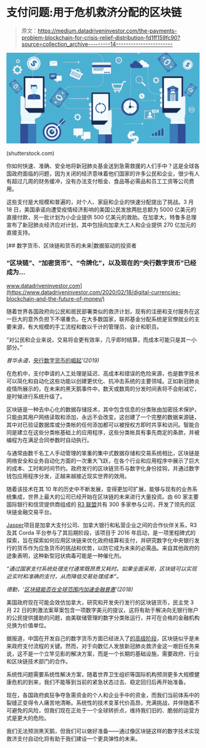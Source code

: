 # 支付问题:用于危机救济分配的区块链

> 原文：<https://medium.datadriveninvestor.com/the-payments-problem-blockchain-for-crisis-relief-distribution-fd1ff159fc90?source=collection_archive---------14----------------------->

![](img/375cfca4c6712a0ba528c98501657363.png)

(shutterstock.com)

你如何快速、准确、安全地将新冠肺炎基金送到急需救援的人们手中？这是全球各国政府面临的问题，因为关闭的经济意味着他们国家的许多公民和企业，很少有人有超过几周的财务缓冲，没有办法支付租金、食品等必需品和员工工资等公司费用。

这些支付是大规模和普遍的，对个人、家庭和企业的快速分配提出了挑战。3 月 18 日，美国承诺向遭受疫情经济影响的美国公民发放两批总额为 5000 亿美元的直接付款，另一批计划为小企业提供 500 亿美元的救助。在加拿大，特鲁多总理宣布了新冠肺炎经济应对计划，其中包括向加拿大工人和企业提供 270 亿加元的直接支持。

[](https://www.datadriveninvestor.com/2020/02/18/digital-currencies-blockchain-and-the-future-of-money/) [## 数字货币、区块链和货币的未来|数据驱动的投资者

### “区块链”、“加密货币”、“令牌化”，以及现在的“央行数字货币”已经成为…

www.datadriveninvestor.com](https://www.datadriveninvestor.com/2020/02/18/digital-currencies-blockchain-and-the-future-of-money/) 

随着世界各国政府向公民和居民部署类似的救济计划，现有的注册和支付服务在这一巨大的意外负担下不堪重负。在大多数国家，联邦基金分配系统是官僚就业的主要来源，有大规模的手工流程和数以千计的管理员、会计和职员。

“对公民和企业来说，交易将会更有效率，几乎即时结算，而成本可能只是其一小部分。”

*普华永道，*[央行数字货币的崛起](https://www.pwc.com/gx/en/financial-services/pdf/the-rise-of-central-bank-digital-currencies.pdf)*’(2019)*

在危机中，支付申请的人工处理是延迟、高成本和错误的危险来源，也是数字技术可以简化和自动化这些功能以创建更优化、抗冲击系统的主要领域。正如新冠肺炎疫情所展示的，在未来的黑天鹅事件中，数天或数周的分发时间表将不会削减它，是时候进行系统升级了。

区块链是一种去中心化的数据存储技术，其中包含信息的分类账由加密技术保护，只能由其用户网络读取和添加，永远不会改变。这创建了一个完整的数据来源链，其中对已验证数据库或分类帐的任何添加都可以被授权方即时共享和访问。智能合同是建立在这些分类帐基础上的应用程序，这些分类帐具有事先商定的条款，并被编程为在满足合同参数时自动执行。

与通常由数千名工人手动管理的笨重的集中式数据存储和交易系统相比，区块链是网络安全和业务自动化方面的一次重大飞跃，在各个行业和应用程序中展示了巨大的成本、工时和时间节约。政府发行的区块链货币与数字化身份挂钩，并通过数字钱包应用程序分发，正越来越接近现实世界的效用。

随着该技术在其 10 年的历史中不断发展，变得更加可扩展，能够与现有的业务系统集成，世界上最大的公司已经开始在区块链的未来进行大量投资。由 60 家主要国际银行和信贷提供商组成的 [R3 联盟](/R3.com)共有 300 多家参与公司，开发了领先的区块链金融交易平台。

[Jasper](https://www.bankofcanada.ca/research/digital-currencies-and-fintech/projects/)项目是加拿大支付公司、加拿大银行和私营企业之间的合作伙伴关系，R3 及其 Corda 平台参与了其后期阶段，该项目于 2016 年启动，是一项里程碑式的探索，旨在探索如何应用区块链来优化政府结算和支付，并研究数字化中央银行发行的货币作为应急货币的挑战和优势，以防它成为未来的必需品。来自其他政府的迹象表明，这种新型冠状病毒可能是一种催化剂。

*“通过国家支付系统处理支付通常既昂贵又耗时。如果全面采用，区块链可以实现近实时和准确的支付，从而降低交易处理成本”。*

*德勤，‘*[*区块链能否在全球范围内加速金融普惠*](https://www2.deloitte.com/content/dam/Deloitte/lu/Documents/technology/lu-blockchain-accelerate-financial-inclusion.pdf)*’(2018)*

美国政府现在可能会效仿加拿大，研究和开发央行发行的区块链货币，民主党 3 月 22 日的刺激法案草案包含一项数字美元的提议，这将有助于解决向无银行账户的公民提供援助的问题，由美联储管理的数字分类账运行，并可在合格的金融机构兑换为价值单位。

据报道，中国在开发自己的数字货币方面已经进入了[的高级阶段](https://btcmanager.com/coronavirus-outbreak-delay-china-cbdc-project/)，区块链似乎是未来政府支付流程的关键。然而，对于向数亿人发放新冠肺炎救济金这一艰巨任务来说，这不是一个立竿见影的解决方案，而是一个长期的基础设施，需要政府、行业和区块链技术部门的合作。

系统性问题需要系统性解决方案，随着世界卫生组织等国际机构预测更多大规模健康危机的到来，我们不能等到当前的紧急状态过去、稳定回归后再开始准备。

现在，各国政府疯狂争夺急需资金的个人和企业手中的资金，而我们当前体系中的裂缝正变得令人痛苦地清晰。系统性的技术变革代价高昂，充满挑战，并伴随着不可避免的风险，但我们现在正处于一个全球转折点，维持我们旧的、脆弱的运营方式是更大的危险。

我们无法预测黑天鹅，但我们可以做好准备——通过像区块链这样的数字技术实现救济支付自动化将有助于我们建设一个更具弹性的未来。